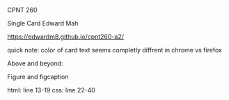 CPNT 260

Single Card
Edward Mah

https://edwardm8.github.io/cpnt260-a2/

quick note: color of card text seems completly diffrent in chrome vs firefox

Above and beyond:

Figure and figcaption

html: line 13-19
css: line 22-40

